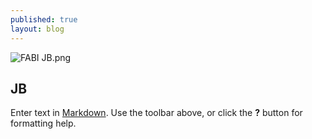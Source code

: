 ```yaml
---
published: true
layout: blog
---
```

![FABI JB.png]({{site.baseurl}}/media/FABI%20JB.png)

## JB

Enter text in [Markdown](http://daringfireball.net/projects/markdown/). Use the toolbar above, or click the **?** button for formatting help.
